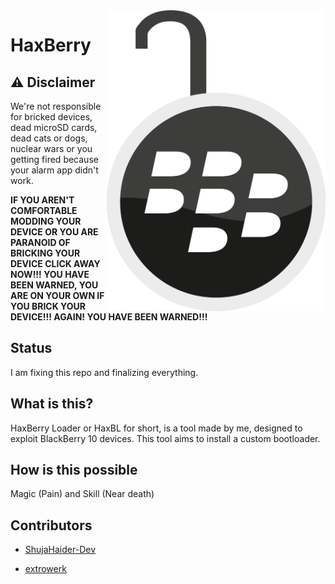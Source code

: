 <img align="right" src="https://github.com/halal-beef/res/blob/main/finished.png" width="350" alt="HaxBerry Logo">

# HaxBerry

## ⚠️ Disclaimer

We're not responsible for bricked devices, dead microSD cards, dead cats or dogs, nuclear wars or you getting fired because your alarm app didn't work.

**IF YOU AREN'T COMFORTABLE MODDING YOUR DEVICE OR YOU ARE PARANOID OF BRICKING YOUR DEVICE CLICK AWAY NOW!!! YOU HAVE BEEN WARNED, YOU ARE ON YOUR OWN IF YOU BRICK YOUR DEVICE!!! AGAIN! YOU HAVE BEEN WARNED!!!**


## Status

I am fixing this repo and finalizing everything.


## What is this?

HaxBerry Loader or HaxBL for short, is a tool made by me, designed to exploit BlackBerry 10 devices.
This tool aims to install a custom bootloader.


## How is this possible
Magic (Pain) and Skill (Near death)


## Contributors

- [ShujaHaider-Dev](https://github.com/ShujaHaider-Dev)

- [extrowerk](https://github.com/extrowerk)
